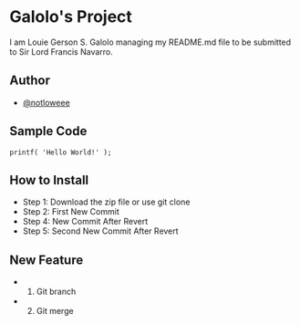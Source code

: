 # Galolo's Project
I am Louie Gerson S. Galolo managing my README.md file to be submitted to Sir Lord Francis Navarro.
## Author
- [@notloweee]( https://github.com/notloweee)
## Sample Code
`printf( 'Hello World!' );`
## How to Install
- Step 1: Download the zip file or use git clone
- Step 2: First New Commit
- Step 4: New Commit After Revert
- Step 5: Second New Commit After Revert
## New Feature
- 1. Git branch
- 2. Git merge
 


